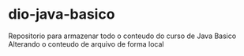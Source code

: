 # dio-java-basico
Repositorio para armazenar todo o conteudo do curso de Java Basico
Alterando o conteudo de arquivo de forma local